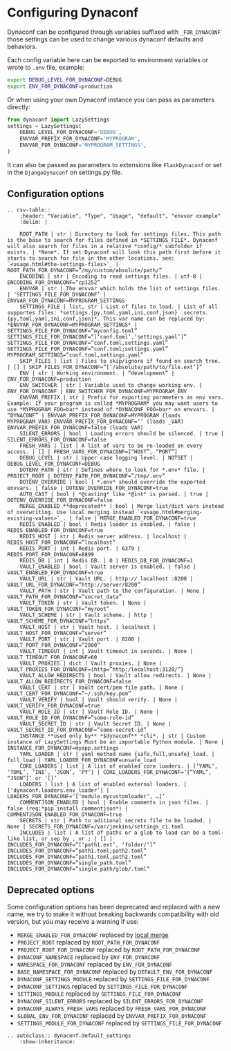 # Configuring Dynaconf

Dynaconf can be configured through variables suffixed with `_FOR_DYNACONF` those settings can be used to change various dynaconf defaults and behaviors.

Each config variable here can be exported to environment variables or wrote to `.env` file, example:

```bash
export DEBUG_LEVEL_FOR_DYNACONF=DEBUG
export ENV_FOR_DYNACONF=production
```

Or when using your own Dynaconf instance you can pass as parameters directly:

```py
from dynaconf import LazySettings
settings = LazySettings(
    DEBUG_LEVEL_FOR_DYNACONF='DEBUG',
    ENVVAR_PREFIX_FOR_DYNACONF='MYPROGRAM',
    ENVVAR_FOR_DYNACONF='MYPROGRAM_SETTINGS',
)
```

It can also be passed as parameters to extensions like `FlaskDynaconf` or set in the `DjangoDynaconf` on settings.py file.

## Configuration options

```eval_rst
.. csv-table::
    :header: "Variable", "Type", "Usage", "default", "envvar example"
    :delim: |

    ROOT_PATH | str | Directory to look for settings files. This path is the base to search for files defined in *SETTINGS_FILE*. Dynaconf will also search for files in a relative *config/* subfolder if exists. | *None*. If set Dynaconf will look this path first before it starts to search for file in the other locations. see: `<usage.html#the-settings-files>`_ | ROOT_PATH_FOR_DYNACONF=”/my/custom/absolute/path/”
    ENCODING | str | Encoding to read settings files. | utf-8 | ENCODING_FOR_DYNACONF=”cp1252”
    ENVVAR | str | The envvar which holds the list of settings files. | ‘SETTINGS_FILE_FOR_DYNACONF’ | ENVVAR_FOR_DYNACONF=MYPROGRAM_SETTINGS
    SETTINGS_FILE | list, str | List of files to load. | List of all supportes files: *settings.{py,toml,yaml,ini,conf,json} .secrets.{py,toml,yaml,ini,conf,json}*. This var name can be replaced by: *ENVVAR_FOR_DYNACONF=MYPROGRAM_SETTINGS* | SETTINGS_FILE_FOR_DYNACONF=”myconfig.toml” SETTINGS_FILE_FOR_DYNACONF=”[‘conf.toml’,’settings.yaml’]” SETTINGS_FILE_FOR_DYNACONF=”conf.toml,settings.yaml” SETTINGS_FILE_FOR_DYNACONF=”conf.toml;settings.yaml” MYPROGRAM_SETTINGS=”conf.toml,settings.yaml”
    SKIP_FILES | list | Files to skip/ignore if found on search tree. | [] | SKIP_FILES_FOR_DYNACONF=”[‘/absolute/path/to/file.ext’]”
    ENV | str | Working environment. | “development” | ENV_FOR_DYNACONF=production
    ENV_SWITCHER | str | Variable used to change working env. | ENV_FOR_DYNACONF | ENV_SWITCHER_FOR_DYNACONF=MYPROGRAM_ENV
    ENVVAR_PREFIX | str | Prefix for exporting parameters as env vars. Example: If your program is called *MYPROGRAM* you may want users to use *MYPROGRAM_FOO=bar* instead of *DYNACONF_FOO=bar* on envvars. | “DYNACONF” | ENVVAR_PREFIX_FOR_DYNACONF=MYPROGRAM (loads MYPROGRAM_VAR) ENVVAR_PREFIX_FOR_DYNACONF=’’ (loads _VAR) ENVVAR_PREFIX_FOR_DYNACONF=false (loads VAR)
    SILENT_ERRORS | bool | Loading errors should be silenced. | true | SILENT_ERRORS_FOR_DYNACONF=false
    FRESH_VARS | list | A list of vars to be re-loaded on every access. | [] | FRESH_VARS_FOR_DYNACONF=[“HOST”, “PORT”]
    DEBUG_LEVEL | str | Upper case logging level. | NOTSET | DEBUG_LEVEL_FOR_DYNACONF=DEBUG
    DOTENV_PATH | str | Defines where to look for *.env* file. | PROJECT_ROOT | DOTENV_PATH_FOR_DYNACONF=”/tmp/.env”
    DOTENV_OVERRIDE | bool | *.env* should override the exported envvars. | false | DOTENV_OVERRIDE_FOR_DYNACONF=true
    AUTO_CAST | bool | *@casting* like *@int* is parsed. | true | DOTENV_OVERRIDE_FOR_DYNACONF=false
    MERGE_ENABLED **deprecated** | bool | Merge list/dict vars instead of overwriting. Use local merging instead `<usage.html#merging-existing-values>`_. | false | MERGE_ENABLED_FOR_DYNACONF=true
    REDIS_ENABLED | bool | Redis loader is enabled. | false | REDIS_ENABLED_FOR_DYNACONF=true
    REDIS_HOST | str | Redis server address. | localhost | REDIS_HOST_FOR_DYNACONF=”localhost”
    REDIS_PORT | int | Redis port. | 6379 | REDIS_PORT_FOR_DYNACONF=8899
    REDIS_DB | int | Redis DB. | 0 | REDIS_DB_FOR_DYNACONF=1
    VAULT_ENABLED | bool | Vault server is enabled. | false | VAULT_ENABLED_FOR_DYNACONF=true
    VAULT_URL | str | Vault URL. | http:// localhost :8200 | VAULT_URL_FOR_DYNACONF=”http://server/8200”
    VAULT_PATH | str | Vault path to the configuration. | None | VAULT_PATH_FOR_DYNACONF=”secret_data”
    VAULT_TOKEN | str | Vault token. | None | VAULT_TOKEN_FOR_DYNACONF=”myroot”
    VAULT_SCHEME | str | Vault scheme. | http | VAULT_SCHEME_FOR_DYNACONF=”https”
    VAULT_HOST | str | Vault host. | localhost | VAULT_HOST_FOR_DYNACONF=”server”
    VAULT_PORT | str | Vault port. | 8200 | VAULT_PORT_FOR_DYNACONF=”2800”
    VAULT_TIMEOUT | int | Vault timeout in seconds. | None | VAULT_TIMEOUT_FOR_DYNACONF=60
    VAULT_PROXIES | dict | Vault proxies. | None | VAULT_PROXIES_FOR_DYNACONF={http=”http:/localhost:3128/”}
    VAULT_ALLOW_REDIRECTS | bool | Vault allow redirects. | None | VAULT_ALLOW_REDIRECTS_FOR_DYNACONF=false
    VAULT_CERT | str | Vault cert/pem file path. | None | VAULT_CERT_FOR_DYNACONF=”~/.ssh/key.pem”
    VAULT_VERIFY | bool | Vault should verify. | None | VAULT_VERIFY_FOR_DYNACONF=true
    VAULT_ROLE_ID | str | Vault Role ID. | None | VAULT_ROLE_ID_FOR_DYNACONF=”some-role-id”
    VAULT_SECRET_ID | str | Vault Secret ID. | None | VAULT_SECRET_ID_FOR_DYNACONF=”some-secret-id”
    INSTANCE **used only by** *$dynaconf** *cli*. | str | Custom instance of LazySettings Must be an importable Python module. | None | INSTANCE_FOR_DYNACONF=myapp.settings
    YAML_LOADER | str | yaml method name {safe,full,unsafe}_load. | full_load | YAML_LOADER_FOR_DYNACONF=unsafe_load
    CORE_LOADERS | list | A list of enabled core loaders. | [‘YAML’, ‘TOML’, ‘INI’, ‘JSON’, ‘PY’] | CORE_LOADERS_FOR_DYNACONF=’[“YAML”, “JSON”]’ or ‘[]’
    LOADERS | list | A list of enabled external loaders. |	[‘dynaconf.loaders.env_loader’] | LOADERS_FOR_DYNACONF=’[‘module.mycustomloader’, …]’
    COMMENTJSON_ENABLED | bool | Enable comments in json files. | false (req:*pip install commentjson*) | COMMENTJSON_ENABLED_FOR_DYNACONF=true
    SECRETS | str | Path to aditional secrets file to be loaded. |	None | SECRETS_FOR_DYNACONF=/var/jenkins/settings_ci.toml
    INCLUDES | list | A list of paths or a glob to load can be a toml-like list, or sep by , or ; | [] | INCLUDES_FOR_DYNACONF=”[‘path1.ext’, ‘folder/’]” INCLUDES_FOR_DYNACONF=”path1.toml;path2.toml” INCLUDES_FOR_DYNACONF=”path1.toml,path2.toml” INCLUDES_FOR_DYNACONF=”single_path.toml” INCLUDES_FOR_DYNACONF=”single_path/glob/.toml”
```

## Deprecated options

Some configuration options has been deprecated and replaced with a new name, we try to make it without breaking backwards compatibility with old version, but you may receive a warning if use:

- `MERGE_ENABLED_FOR_DYNACONF` replaced by [local merge](usage.html#merging-existing-values)
- `PROJECT_ROOT` replaced by `ROOT_PATH_FOR_DYNACONF`
- `PROJECT_ROOT_FOR_DYNACONF` replaced by `ROOT_PATH_FOR_DYNACONF`
- `DYNACONF_NAMESPACE` replaced by `ENV_FOR_DYNACONF`
- `NAMESPACE_FOR_DYNACONF` replaced by `ENV_FOR_DYNACONF`
- `BASE_NAMESPACE_FOR_DYNACONF` replaced by `DEFAULT_ENV_FOR_DYNACONF`
- `DYNACONF_SETTINGS_MODULE` replaced by `SETTINGS_FILE_FOR_DYNACONF`
- `DYNACONF_SETTINGS` replaced by `SETTINGS_FILE_FOR_DYNACONF`
- `SETTINGS_MODULE` replaced by `SETTINGS_FILE_FOR_DYNACONF`
- `DYNACONF_SILENT_ERRORS` replaced by `SILENT_ERRORS_FOR_DYNACONF`
- `DYNACONF_ALWAYS_FRESH_VARS` replaced by `FRESH_VARS_FOR_DYNACONF`
- `GLOBAL_ENV_FOR_DYNACONF` replaced by `ENVVAR_PREFIX_FOR_DYNACONF`
- `SETTINGS_MODULE_FOR_DYNACONF` replaced by `SETTINGS_FILE_FOR_DYNACONF`

```eval_rst
.. autoclass:: dynaconf.default_settings
    :show-inheritance:
```

